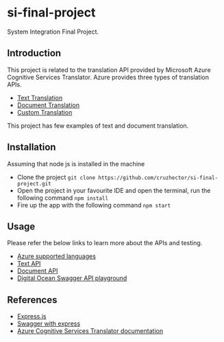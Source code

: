 # si-final-project

System Integration Final Project.

## Introduction

This project is related to the translation API provided by Microsoft Azure Cognitive Services Translator. Azure provides three types of translation APIs.

- [Text Translation](https://docs.microsoft.com/en-us/azure/cognitive-services/translator/text-translation-overview)
- [Document Translation](https://docs.microsoft.com/en-us/azure/cognitive-services/translator/document-translation/overview)
- [Custom Translation](https://docs.microsoft.com/en-us/azure/cognitive-services/translator/custom-translator/overview)

This project has few examples of text and document translation.

## Installation

Assuming that node js is installed in the machine

- Clone the project `git clone https://github.com/cruzhector/si-final-project.git`
- Open the project in your favourite IDE and open the terminal, run the following command `npm install`
- Fire up the app with the following command `npm start`

## Usage

Please refer the below links to learn more about the APIs and testing.
- [Azure supported languages](https://docs.microsoft.com/en-us/azure/cognitive-services/translator/language-support)
- [Text API](./docs/Text.md)
- [Document API](./docs/Document.md)
- [Digital Ocean Swagger API playground](http://137.184.49.245:3000/api-docs/)

## References
- [Express.js](https://expressjs.com/)
- [Swagger with express](https://www.npmjs.com/package/swagger-ui-express)
- [Azure Cognitive Services Translator documentation](https://docs.microsoft.com/en-us/azure/cognitive-services/translator/)

